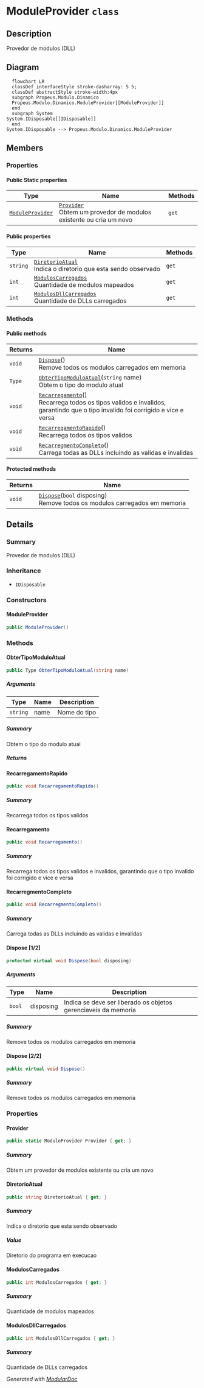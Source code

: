 # ModuleProvider `class`

## Description
Provedor de modulos (DLL)

## Diagram
```mermaid
  flowchart LR
  classDef interfaceStyle stroke-dasharray: 5 5;
  classDef abstractStyle stroke-width:4px
  subgraph Propeus.Modulo.Dinamico
  Propeus.Modulo.Dinamico.ModuleProvider[[ModuleProvider]]
  end
  subgraph System
System.IDisposable[[IDisposable]]
  end
System.IDisposable --> Propeus.Modulo.Dinamico.ModuleProvider
```

## Members
### Properties
#### Public Static properties
| Type | Name | Methods |
| --- | --- | --- |
| [`ModuleProvider`](propeusmodulodinamico-ModuleProvider.md) | [`Provider`](#provider)<br>Obtem um provedor de modulos existente ou cria um novo | `get` |

#### Public  properties
| Type | Name | Methods |
| --- | --- | --- |
| `string` | [`DiretorioAtual`](#diretorioatual)<br>Indica o diretorio que esta sendo observado | `get` |
| `int` | [`ModulosCarregados`](#moduloscarregados)<br>Quantidade de modulos mapeados | `get` |
| `int` | [`ModulosDllCarregados`](#modulosdllcarregados)<br>Quantidade de DLLs carregados | `get` |

### Methods
#### Public  methods
| Returns | Name |
| --- | --- |
| `void` | [`Dispose`](#dispose-22)()<br>Remove todos os modulos carregados em memoria |
| `Type` | [`ObterTipoModuloAtual`](#obtertipomoduloatual)(`string` name)<br>Obtem o tipo do modulo atual |
| `void` | [`Recarregamento`](#recarregamento)()<br>Recarrega todos os tipos validos e invalidos, garantindo que o tipo invalido foi corrigido e vice e versa |
| `void` | [`RecarregamentoRapido`](#recarregamentorapido)()<br>Recarrega todos os tipos validos |
| `void` | [`RecarregmentoCompleto`](#recarregmentocompleto)()<br>Carrega todas as DLLs incluindo as validas e invalidas |

#### Protected  methods
| Returns | Name |
| --- | --- |
| `void` | [`Dispose`](#dispose-12)(`bool` disposing)<br>Remove todos os modulos carregados em memoria |

## Details
### Summary
Provedor de modulos (DLL)

### Inheritance
 - `IDisposable`

### Constructors
#### ModuleProvider
```csharp
public ModuleProvider()
```

### Methods
#### ObterTipoModuloAtual
```csharp
public Type ObterTipoModuloAtual(string name)
```
##### Arguments
| Type | Name | Description |
| --- | --- | --- |
| `string` | name | Nome do tipo |

##### Summary
Obtem o tipo do modulo atual

##### Returns


#### RecarregamentoRapido
```csharp
public void RecarregamentoRapido()
```
##### Summary
Recarrega todos os tipos validos

#### Recarregamento
```csharp
public void Recarregamento()
```
##### Summary
Recarrega todos os tipos validos e invalidos, garantindo que o tipo invalido foi corrigido e vice e versa

#### RecarregmentoCompleto
```csharp
public void RecarregmentoCompleto()
```
##### Summary
Carrega todas as DLLs incluindo as validas e invalidas

#### Dispose [1/2]
```csharp
protected virtual void Dispose(bool disposing)
```
##### Arguments
| Type | Name | Description |
| --- | --- | --- |
| `bool` | disposing | Indica se deve ser liberado os objetos gerenciaveis da memoria |

##### Summary
Remove todos os modulos carregados em memoria

#### Dispose [2/2]
```csharp
public virtual void Dispose()
```
##### Summary
Remove todos os modulos carregados em memoria

### Properties
#### Provider
```csharp
public static ModuleProvider Provider { get; }
```
##### Summary
Obtem um provedor de modulos existente ou cria um novo

#### DiretorioAtual
```csharp
public string DiretorioAtual { get; }
```
##### Summary
Indica o diretorio que esta sendo observado

##### Value
Diretorio do programa em execucao

#### ModulosCarregados
```csharp
public int ModulosCarregados { get; }
```
##### Summary
Quantidade de modulos mapeados

#### ModulosDllCarregados
```csharp
public int ModulosDllCarregados { get; }
```
##### Summary
Quantidade de DLLs carregados

*Generated with* [*ModularDoc*](https://github.com/hailstorm75/ModularDoc)
